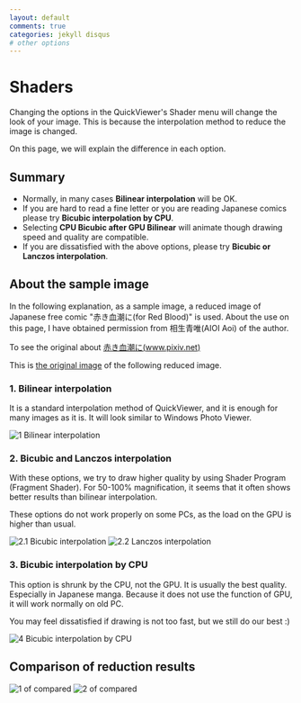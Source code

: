 ```yaml
---
layout: default
comments: true
categories: jekyll disqus
# other options
---
```


# [](#header-1)Shaders

Changing the options in the QuickViewer's Shader menu will change the look of your image.
This is because the interpolation method to reduce the image is changed.

On this page, we will explain the difference in each option.

## Summary

- Normally, in many cases **Bilinear interpolation** will be OK.
- If you are hard to read a fine letter or you are reading Japanese comics please try **Bicubic interpolation by CPU**.
- Selecting **CPU Bicubic after GPU Bilinear** will animate though drawing speed and quality are compatible.
- If you are dissatisfied with the above options, please try **Bicubic or Lanczos interpolation**.

## About the sample image

In the following explanation, as a sample image, a reduced image of Japanese free comic "赤き血潮に(for Red Blood)" is used.
About the use on this page, I have obtained permission from 相生青唯(AIOI Aoi) of the author.

To see the original about [赤き血潮に(www.pixiv.net)](https://www.pixiv.net/member_illust.php?mode=medium&illust_id=62086450)

This is [the original image](62086450_p3.jpg) of the following reduced image.


### 1. Bilinear interpolation

It is a standard interpolation method of QuickViewer, and it is enough for many images as it is. It will look similar to Windows Photo Viewer.

![1 Bilinear interpolation](shurink-1-bilinear.png)


### 2. Bicubic and Lanczos interpolation

With these options, we try to draw higher quality by using Shader Program (Fragment Shader).
For 50-100% magnification, it seems that it often shows better results than bilinear interpolation.

These options do not work properly on some PCs, as the load on the GPU is higher than usual.

![2.1 Bicubic interpolation](shurink-2-bicubic.png)
![2.2 Lanczos interpolation](shurink-3-lanczos.png)


### 3. Bicubic interpolation by CPU

This option is shrunk by the CPU, not the GPU. It is usually the best quality. Especially in Japanese manga.
Because it does not use the function of GPU, it will work normally on old PC.

You may feel dissatisfied if drawing is not too fast, but we still do our best :)

![4 Bicubic interpolation by CPU](shurink-4-bicubic-by-cpu.png)

## Comparison of reduction results

![1 of compared](compared1.png)
![2 of compared](compared2.png)

